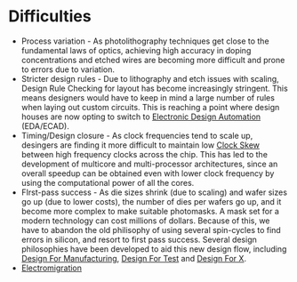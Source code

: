 # Difficulties
- Process variation - As photolithography techniques get close to the fundamental laws of optics, achieving high accuracy in doping concentrations and etched wires are becoming more difficult and prone to errors due to variation.
- Stricter design rules - Due to lithography and etch issues with scaling, Design Rule Checking for layout has become increasingly stringent. This means designers would have to keep in mind a large number of rules when laying out custom circuits. This is reaching a point where design houses are now opting to switch to [Electronic Design Automation](Electronics%20Design%20Automation/Electronic%20Design%20Automation.md) (EDA/ECAD).
- Timing/Design closure - As clock frequencies tend to scale up, desingers are finding it more difficult to maintain low [Clock Skew](Clock%20Skew.md) between high frequency clocks across the chip. This has led to the development of multicore and multi-processor architectures, since an overall speedup can be obtained even with lower clock frequency by using the computational power of all the cores.
- FIrst-pass success - As die sizes shrink (due to scaling) and wafer sizes go up (due to lower costs), the number of dies per wafers go up, and it become more complex to make suitable photomasks. A mask set for a modern technology can cost millions of dollars. Because of this, we have to abandon the old philisophy of using several spin-cycles to find errors in silicon, and resort to first pass success. Several design philosophies have been developed to aid this new design flow, including [Design For Manufacturing](Electronics%20Design%20Automation/Design%20For%20Manufacturing.md), [Design For Test](Electronics%20Design%20Automation/Design%20For%20Test.md) and [Design For X](Electronics%20Design%20Automation/Design%20For%20X.md).
- [Electromigration](Electromigration.md)